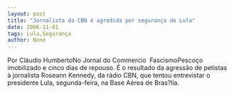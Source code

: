 ```yaml
---
layout: post
title: "Jornalista da CBN é agredida por segurança de Lula"
date: 2006-11-01
tags: Lula,Segurança
author: None
---
```

Por Cláudio HumbertoNo Jornal do Commercio&nbsp;
FascismoPescoço imobilizado e cinco dias de repouso. É o resultado da agressão de petistas à jornalista Roseann Kennedy, da rádio CBN, que tentou entrevistar o presidente Lula, segunda-feira, na Base Aérea de Bras?lia. 